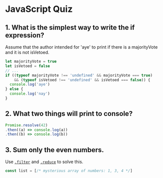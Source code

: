 # JavaScript Quiz

## 1. What is the simplest way to write the if expression?
Assume that the author intended for 'aye' to print if there is a majorityVote and it is not isVetoed.

```JavaScript
let majorityVote = true
let isVetoed = false
// ...
if ((typeof majorityVote !== 'undefined' && majorityVote === true)
	&& (typeof isVetoed !== 'undefined' && isVetoed === false)) {
  console.log('aye')
} else {
  console.log('nay')
}
```

## 2. What two things will print to console?
```JavaScript
Promise.resolve(42)
.then((a) => console.log(a))
.then((b) => console.log(b))
```

## 3. Sum only the even numbers.
Use [`.filter`][1] and [`.reduce`][2] to solve this.

[1]: https://developer.mozilla.org/en-US/docs/Web/JavaScript/Reference/Global_Objects/Array/filter
[2]: https://developer.mozilla.org/en-US/docs/Web/JavaScript/Reference/Global_Objects/Array/Reduce

```JavaScript
const list = [/* mysterious array of numbers: 1, 3, 4 */]
```
